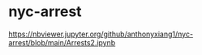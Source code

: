 # nyc-arrest

https://nbviewer.jupyter.org/github/anthonyxiang1/nyc-arrest/blob/main/Arrests2.ipynb

